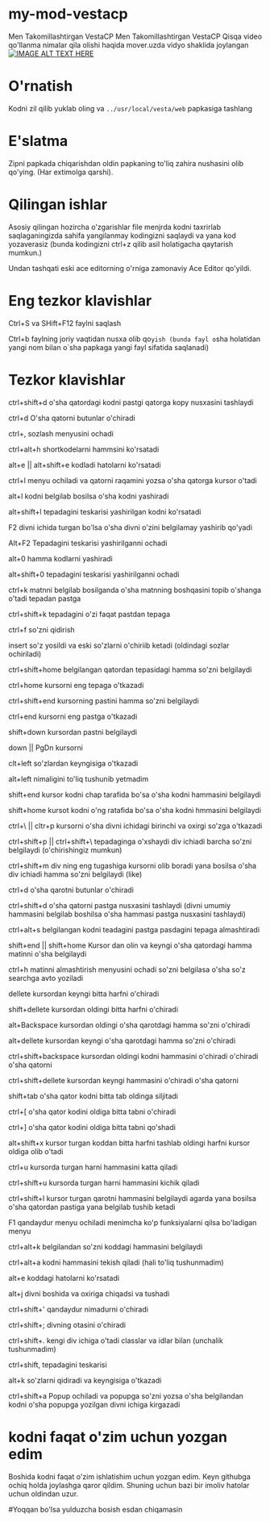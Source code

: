 # my-mod-vestacp
Men Takomillashtirgan VestaCP	Men Takomillashtirgan VestaCP
Qisqa video qo'llanma nimalar qila olishi haqida mover.uzda vidyo shaklida joylangan 
[![IMAGE ALT TEXT HERE](https://i.mover.uz/i2aSzmXm_h2.jpg)](https://mover.uz/video/embed/i2aSzmXm/)

# O'rnatish
Kodni zil qilib yuklab oling va `../usr/local/vesta/web` papkasiga tashlang

# E'slatma
Zipni papkada chiqarishdan oldin papkaning to'liq zahira nushasini olib qo'ying. (Har extimolga qarshi).


# Qilingan ishlar
Asosiy qilingan hozircha o'zgarishlar file menjrda kodni taxrirlab saqlaganingizda sahifa yangilanmay kodingizni saqlaydi va yana kod yozaverasiz (bunda kodingizni ctrl+z qilib asil holatigacha qaytarish mumkun.)

Undan tashqati eski ace editorning o'rniga zamonaviy Ace Editor qo'yildi.

# Eng tezkor klavishlar

Ctrl+S va SHift+F12 faylni saqlash

Ctrl+b faylning joriy vaqtidan nusxa olib qo`yish (bunda fayl o`sha holatidan yangi nom bilan o`sha papkaga yangi fayl sifatida saqlanadi)

# Tezkor klavishlar

ctrl+shift+d 			o'sha qatordagi kodni pastgi qatorga kopy nusxasini tashlaydi

ctrl+d				O'sha qatorni butunlar o'chiradi

ctrl+,				sozlash menyusini ochadi

ctrl+alt+h			shortkodelarni hammsini ko'rsatadi

alt+e || alt+shift+e		kodladi hatolarni ko'rsatadi

ctrl+l				menyu ochiladi va qatorni raqamini yozsa o'sha qatorga kursor o'tadi

alt+l				kodni belgilab bosilsa o'sha kodni yashiradi

alt+shift+l			tepadagini teskarisi yashirilgan kodni ko'rsatadi

F2				divni ichida turgan bo'lsa o'sha divni o'zini belgilamay yashirib qo'yadi

Alt+F2				Tepadagini teskarisi yashirilganni ochadi

alt+0				hamma kodlarni yashiradi

alt+shift+0			tepadagini teskarisi yashirilganni ochadi

ctrl+k				matnni belgilab bosilganda o'sha matnning boshqasini topib o'shanga o'tadi tepadan pastga

ctrl+shift+k			tepadagini o'zi faqat pastdan tepaga

ctrl+f 				so'zni qidirish

insert				so'z yosildi va eski so'zlarni o'chiriib ketadi (oldindagi sozlar ochiriladi)

ctrl+shift+home			belgilangan qatordan tepasidagi hamma so'zni belgilaydi

ctrl+home			kursorni eng tepaga o'tkazadi

ctrl+shift+end			kursorning pastini hamma so'zni belgilaydi

ctrl+end			kursorni eng pastga o'tkazadi

shift+down			kursordan pastni belgilaydi

down || PgDn			kursorni

clt+left 			so'zlardan keyngisiga o'tkazadi
	
alt+left			nimaligini to'liq tushunib yetmadim

shift+end			kursor kodni chap tarafida bo'sa o'sha kodni hammasini belgilaydi

shift+home			kursot kodni o'ng ratafida bo'sa o'sha kodni hmmasini belgilaydi
		
ctrl+\ || cltr+p		kursorni o'sha divni ichidagi birinchi va oxirgi so'zga o'tkazadi

ctrl+shift+p || ctrl+shift+\	tepadaginga o'xshaydi div ichiadi barcha so'zni belgilaydi (o'chirishingiz mumkun)

ctrl+shift+m			div ning eng tugashiga kursorni olib boradi yana bosilsa o'sha div ichiadi hamma so'zni belgilaydi (like)

ctrl+d				o'sha qarotni butunlar o'chiradi

ctrl+shift+d			o'sha qatorni pastga nusxasini tashlaydi (divni umumiy hammasini belgilab boshilsa o'sha hammasi pastga 
				nusxasini tashlaydi)

ctrl+alt+s			belgilangan kodni teadagini pastga pasdagini tepaga almashtiradi

shift+end || shift+home		Kursor dan olin va keyngi o'sha qatordagi hamma matinni o'sha belgilaydi

ctrl+h				matinni almashtirish menyusini ochadi so'zni belgilasa o'sha so'z searchga avto yoziladi

dellete 			kursordan keyngi bitta harfni o'chiradi

shift+dellete			kursordan oldingi bitta harfni o'chiradi

alt+Backspace			kursordan oldingi o'sha qarotdagi hamma so'zni o'chiradi

alt+dellete			kursordan keyngi o'sha qarotdagi hamma so'zni o'chiradi

ctrl+shift+backspace		kursordan oldingi kodni hammasini o'chiradi o'chiradi o'sha qatorni

ctrl+shift+dellete		kursordan keyngi hammasini o'chiradi o'sha qatorni

shift+tab			o'sha qator kodni bitta tab oldinga siljitadi

ctrl+[ 				o'sha qator kodini oldiga bitta tabni o'chiradi

ctrl+]				o'sha qator kodini oldiga bitta tabni qo'shadi

alt+shift+x			kursor turgan koddan bitta harfni tashlab oldingi harfni kursor oldiga olib o'tadi

ctrl+u				kursorda turgan harni hammasini katta qiladi

ctrl+shift+u			kursorda turgan harni hammasini kichik qiladi

ctrl+shift+l			kursor turgan qarotni hammasini belgilaydi agarda yana bosilsa o'sha qatordan pastiga yana belgilab tushib 				ketadi

F1				qandaydur menyu ochiladi menimcha ko'p funksiyalarni qilsa bo'ladigan menyu


ctrl+alt+k			belgilandan so'zni koddagi hammasini belgilaydi

ctrl+alt+a			kodni hammasini tekish qiladi (hali to'liq tushunmadim)

alt+e				koddagi hatolarni ko'rsatadi

alt+j				divni boshida va oxiriga chiqadsi va tushadi

ctrl+shift+'			qandaydur nimadurni o'chiradi

ctrl+shift+;			divning otasini o'chiradi

ctrl+shift+.			kengi div ichiga o'tadi classlar va idlar bilan (unchalik tushunmadim)

ctrl+shift,			tepadagini teskarisi

alt+k				so'zlarni qidiradi va keyngisiga o'tkazadi

ctrl+shift+a			Popup ochiladi va popupga so'zni yozsa o'sha belgilandan kodni o'sha popupga yozilgan divni 					ichiga kirgazadi





# kodni faqat o'zim uchun yozgan edim

Boshida kodni faqat o'zim ishlatishim uchun yozgan edim. Keyn githubga ochiq holda joylashga qaror qildim. Shuning uchun bazi bir imoliv hatolar uchun oldindan uzur.




#Yoqqan bo'lsa yulduzcha bosish esdan chiqamasin
